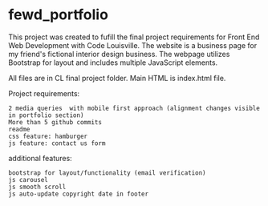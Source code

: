 # fewd_portfolio

This project was created to fufill the final project requirements for Front End Web Development with Code Louisville. The website is a business page for my friend's fictional interior design business. The webpage utilizes Bootstrap for layout and includes multiple JavaScript elements. 

All files are in CL final project folder. Main HTML is index.html file.


Project requirements:

	2 media queries  with mobile first approach (alignment changes visible in portfolio section)
	More than 5 github commits
	readme
	css feature: hamburger
	js feature: contact us form

	
  additional features:
	
	bootstrap for layout/functionality (email verification)
	js carousel
	js smooth scroll 
	js auto-update copyright date in footer
	
